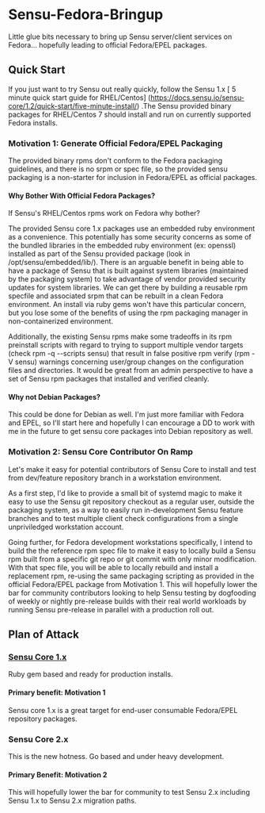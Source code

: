 # Sensu-Fedora-Bringup
Little glue bits necessary to bring up Sensu server/client services on Fedora... hopefully leading to official Fedora/EPEL packages.

## Quick Start
If you just want to try Sensu out really quickly, follow the Sensu 1.x [ 5 minute quick start guide for RHEL/Centos] (https://docs.sensu.io/sensu-core/1.2/quick-start/five-minute-install/) .The Sensu provided binary packages for RHEL/Centos 7 should install and run on currently supported Fedora installs.

### Motivation 1: Generate Official Fedora/EPEL Packaging
The provided binary rpms don't conform to the Fedora packaging guidelines, and there is no srpm or spec file, so the provided sensu packaging is a non-starter for inclusion in Fedora/EPEL as official packages.    

#### Why Bother With Official Fedora Packages?
If Sensu's RHEL/Centos rpms work on Fedora why bother?  

The provided Sensu core 1.x packages use an embedded ruby environment as a convenience. This potentially has some security concerns as some of the bundled libraries in the embedded ruby environment (ex: openssl) installed as part of the Sensu provided package (look in /opt/sensu/embedded/lib/).  There is an arguable benefit in being able to have a package of Sensu that is built against system libraries (maintained by the packaging system) to take advantage of vendor provided security updates for system libraries.  We can get there by building a reusable rpm specfile and associated srpm that can be rebuilt in a clean Fedora environment.  An install via ruby gems won't have this particular concern, but you lose some of the benefits of using the rpm packaging manager in non-containerized environment.

Additionally, the existing Sensu rpms make some tradeoffs in its rpm preinstall scripts with regard to trying to support multiple vendor targets (check rpm -q --scripts sensu) that result in false positive rpm verify (rpm -V sensu) warnings concerning user/group changes on the configuration files and directories.  It would be great from an admin perspective to have a set of Sensu rpm packages that installed and verified cleanly.  

#### Why not Debian Packages?
This could be done for Debian as well.  I'm just more familiar with Fedora and EPEL, so I'll start here and hopefully I can encourage a DD to work with me in the future to get sensu core packages into Debian repository as well.

### Motivation 2: Sensu Core Contributor On Ramp
Let's make it easy for potential contributors of Sensu Core to install and test from dev/feature repository branch in a workstation environment. 

As a first step, I'd like to provide a small bit of systemd magic to make it easy to use the Sensu git repository checkout as a regular user, outside the packaging system, as a way to easily run in-development Sensu feature branches and to test multiple client check configurations from a single unpriviledged workstation account.  

Going further, for Fedora development workstations specifically, I intend to build the the reference rpm spec file to make it easy to locally build a Sensu rpm built from a specific git repo or git commit with only minor modification. With that spec file, you will be able to locally rebuild and install a replacement rpm, re-using the same packaging scripting as provided in the official Fedora/EPEL package from Motivation 1. This will hopefully lower the bar for community contributors looking to help Sensu testing by dogfooding of weekly or nightly pre-release builds with their real world workloads by running Sensu pre-release in parallel with a production roll out. 


## Plan of Attack
### [Sensu Core 1.x](/sensu-core-1.x/FEDORA_ENABLEMENT.md)
Ruby gem based and ready for production installs. 

#### Primary benefit: Motivation 1 
Sensu core 1.x is a great target for end-user consumable Fedora/EPEL repository packages.

### Sensu Core 2.x
This is the new hotness. Go based and under heavy development.  

#### Primary Benefit: Motivation 2  
This will hopefully lower the bar for community to test Sensu 2.x including Sensu 1.x to Sensu 2.x migration paths.  
